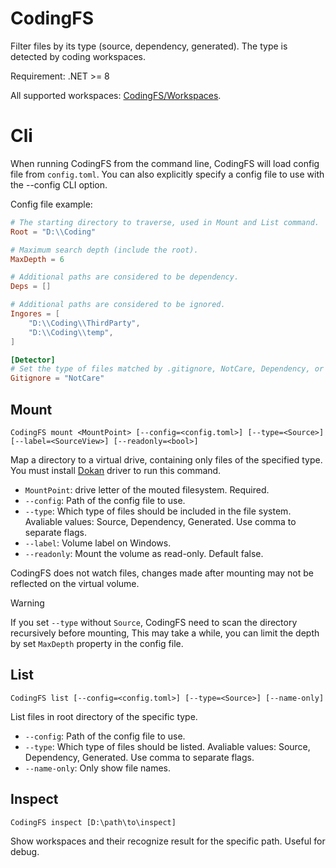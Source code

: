 # CodingFS

Filter files by its type (source, dependency, generated). The type is detected by coding workspaces.

Requirement: .NET >= 8

All supported workspaces: [CodingFS/Workspaces](CodingFS/Workspaces).

# Cli

When running CodingFS from the command line, CodingFS will load config file from `config.toml`. You can also explicitly specify a config file to use with the --config CLI option.

Config file example:

```toml
# The starting directory to traverse, used in Mount and List command.
Root = "D:\\Coding"

# Maximum search depth (include the root).
MaxDepth = 6

# Additional paths are considered to be dependency.
Deps = []

# Additional paths are considered to be ignored.
Ingores = [
	"D:\\Coding\\ThirdParty",
	"D:\\Coding\\temp",
]

[Detector]
# Set the type of files matched by .gitignore, NotCare, Dependency, or Ignored.
Gitignore = "NotCare"
```

## Mount

```
CodingFS mount <MountPoint> [--config=<config.toml>] [--type=<Source>] [--label=<SourceView>] [--readonly=<bool>]
```

Map a directory to a virtual drive, containing only files of the specified type. You must install [Dokan](https://github.com/dokan-dev/dokany) driver to run this command.

* `MountPoint`: drive letter of the mouted filesystem. Required.
* `--config`: Path of the config file to use.
* `--type`: Which type of files should be included in the file system. Avaliable values: Source, Dependency, Generated. Use comma to separate flags.
* `--label`: Volume label on Windows.
* `--readonly`: Mount the volume as read-only. Default false.

CodingFS does not watch files, changes made after mounting may not be reflected on the virtual volume.

> [!WARNING]
> If you set `--type` without `Source`, CodingFS need to scan the directory recursively before mounting, This may take a while, you can limit the depth by set `MaxDepth` property in the config file.

## List

```
CodingFS list [--config=<config.toml>] [--type=<Source>] [--name-only]
```

List files in root directory of the specific type.

* `--config`: Path of the config file to use.
* `--type`: Which type of files should be listed. Avaliable values: Source, Dependency, Generated. Use comma to separate flags.
* `--name-only`: Only show file names.

## Inspect

```
CodingFS inspect [D:\path\to\inspect]
```

Show workspaces and their recognize result for the specific path. Useful for debug.
